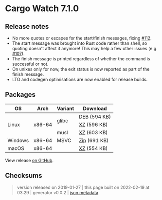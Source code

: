 # Cargo Watch 7.1.0

## Release notes

<ul>
<li>No more quotes or escapes for the start/finish messages, fixing <a class="issue-link js-issue-link" data-error-text="Failed to load title" data-id="403453075" data-permission-text="Title is private" data-url="https://github.com/watchexec/cargo-watch/issues/112" data-hovercard-type="issue" data-hovercard-url="/watchexec/cargo-watch/issues/112/hovercard" href="https://github.com/watchexec/cargo-watch/issues/112">#112</a>.</li>
<li>The start message was brought into Rust code rather than shell, so quoting doesn't affect it anymore! This may help a few other issues (e.g. <a class="issue-link js-issue-link" data-error-text="Failed to load title" data-id="391494352" data-permission-text="Title is private" data-url="https://github.com/watchexec/cargo-watch/issues/107" data-hovercard-type="issue" data-hovercard-url="/watchexec/cargo-watch/issues/107/hovercard" href="https://github.com/watchexec/cargo-watch/issues/107">#107</a>).</li>
<li>The finish message is printed regardless of whether the command is successful or not.</li>
<li>On unixes only for now, the exit status is now reported as part of the finish message.</li>
<li>LTO and codegen optimisations are now enabled for release builds.</li>
</ul>

## Packages

<table class="downloads">
<thead>
<tr>
<th>OS</th>
<th>Arch</th>
<th>Variant</th>
<th>Download</th>

</tr>
</thead>
<tbody>
<tr>
						<td rowspan="3">Linux</td>
						
<td rowspan="3">x86-64</td>
            
						
<td rowspan="2">glibc</td>
            
<td><a class="download" href="https://github.com/watchexec/cargo-watch/releases/download/v7.1.0/cargo-watch-v7.1.0-x86_64-unknown-linux-gnu.deb">DEB</a> (594 KB)</td>
						
</tr>
					
<tr>
						
						
						
<td><a class="download" href="https://github.com/watchexec/cargo-watch/releases/download/v7.1.0/cargo-watch-v7.1.0-x86_64-unknown-linux-gnu.tar.xz">XZ</a> (596 KB)</td>
						
</tr>
					
<tr>
						
						
						
<td rowspan="1">musl</td>
            
<td><a class="download" href="https://github.com/watchexec/cargo-watch/releases/download/v7.1.0/cargo-watch-v7.1.0-x86_64-unknown-linux-musl.tar.xz">XZ</a> (603 KB)</td>
						
</tr>
					
<tr>
						<td rowspan="1">Windows</td>
						
<td rowspan="1">x86-64</td>
            
						
<td rowspan="1">MSVC</td>
            
<td><a class="download" href="https://github.com/watchexec/cargo-watch/releases/download/v7.1.0/cargo-watch-v7.1.0-x86_64-pc-windows-msvc.zip">Zip</a> (691 KB)</td>
						
</tr>
					
<tr>
						<td rowspan="1">macOS</td>
						
<td rowspan="1">x86-64</td>
            
						
<td rowspan="1"></td>
            
<td><a class="download" href="https://github.com/watchexec/cargo-watch/releases/download/v7.1.0/cargo-watch-v7.1.0-x86_64-apple-darwin.tar.xz">XZ</a> (554 KB)</td>
						
</tr>
					</tbody>
</table>


View release [on GitHub](https://github.com/watchexec/cargo-watch/releases/v7.1.0).

## Checksums





>	 version released on 2019-01-27
>	|
>	this page built on 2022-02-19 at 03:29
>	| generator v0.0.2
>	| [json metadata](meta.json)

